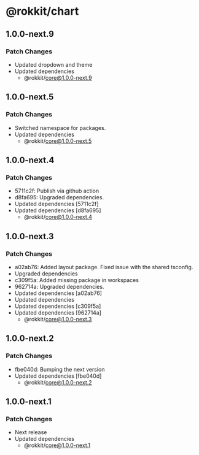 # @rokkit/chart

## 1.0.0-next.9

### Patch Changes

- Updated dropdown and theme
- Updated dependencies
  - @rokkit/core@1.0.0-next.9

## 1.0.0-next.5

### Patch Changes

- Switched namespace for packages.
- Updated dependencies
  - @rokkit/core@1.0.0-next.5

## 1.0.0-next.4

### Patch Changes

- 5711c2f: Publish via github action
- d8fa695: Upgraded dependencies.
- Updated dependencies [5711c2f]
- Updated dependencies [d8fa695]
  - @rokkit/core@1.0.0-next.4

## 1.0.0-next.3

### Patch Changes

- a02ab76: Added layout package. Fixed issue with the shared tsconfig.
- Upgraded dependencies
- c309f5a: Added missing package in workspaces
- 962714a: Upgraded dependencies.
- Updated dependencies [a02ab76]
- Updated dependencies
- Updated dependencies [c309f5a]
- Updated dependencies [962714a]
  - @rokkit/core@1.0.0-next.3

## 1.0.0-next.2

### Patch Changes

- fbe040d: Bumping the next version
- Updated dependencies [fbe040d]
  - @rokkit/core@1.0.0-next.2

## 1.0.0-next.1

### Patch Changes

- Next release
- Updated dependencies
  - @rokkit/core@1.0.0-next.1
